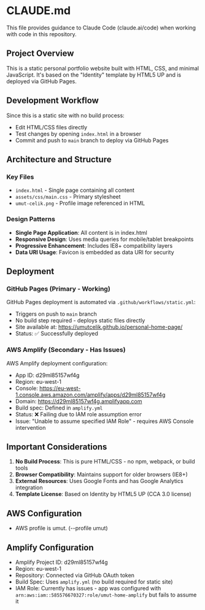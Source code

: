 # CLAUDE.md

This file provides guidance to Claude Code (claude.ai/code) when working with code in this repository.

## Project Overview

This is a static personal portfolio website built with HTML, CSS, and minimal JavaScript. It's based on the "Identity" template by HTML5 UP and is deployed via GitHub Pages.

## Development Workflow

Since this is a static site with no build process:
- Edit HTML/CSS files directly
- Test changes by opening `index.html` in a browser
- Commit and push to `main` branch to deploy via GitHub Pages

## Architecture and Structure

### Key Files
- `index.html` - Single page containing all content
- `assets/css/main.css` - Primary stylesheet
- `umut-celik.png` - Profile image referenced in HTML

### Design Patterns
- **Single Page Application**: All content is in index.html
- **Responsive Design**: Uses media queries for mobile/tablet breakpoints
- **Progressive Enhancement**: Includes IE8+ compatibility layers
- **Data URI Usage**: Favicon is embedded as data URI for security

## Deployment

### GitHub Pages (Primary - Working)
GitHub Pages deployment is automated via `.github/workflows/static.yml`:
- Triggers on push to `main` branch
- No build step required - deploys static files directly
- Site available at: https://umutcelik.github.io/personal-home-page/
- Status: ✅ Successfully deployed

### AWS Amplify (Secondary - Has Issues)
AWS Amplify deployment configuration:
- App ID: d29ml85157wf4g
- Region: eu-west-1
- Console: https://eu-west-1.console.aws.amazon.com/amplify/apps/d29ml85157wf4g
- Domain: https://d29ml85157wf4g.amplifyapp.com
- Build spec: Defined in `amplify.yml`
- Status: ❌ Failing due to IAM role assumption error
- Issue: "Unable to assume specified IAM Role" - requires AWS Console intervention

## Important Considerations

1. **No Build Process**: This is pure HTML/CSS - no npm, webpack, or build tools
2. **Browser Compatibility**: Maintains support for older browsers (IE8+)
3. **External Resources**: Uses Google Fonts and has Google Analytics integration
4. **Template License**: Based on Identity by HTML5 UP (CCA 3.0 license)

## AWS Configuration

- AWS profile is umut. (--profile umut)

## Amplify Configuration

- Amplify Project ID: d29ml85157wf4g
- Region: eu-west-1
- Repository: Connected via GitHub OAuth token
- Build Spec: Uses `amplify.yml` (no build required for static site)
- IAM Role: Currently has issues - app was configured with `arn:aws:iam::585576670327:role/umut-home-amplify` but fails to assume it